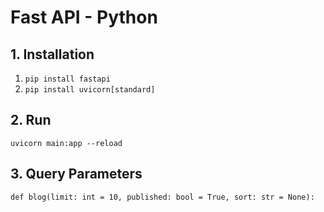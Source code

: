 # Fast API - Python

## 1. Installation

1. `pip install fastapi `
2. `pip install uvicorn[standard]`

## 2. Run

`uvicorn main:app --reload `

## 3. Query Parameters

`def blog(limit: int = 10, published: bool = True, sort: str = None):`

